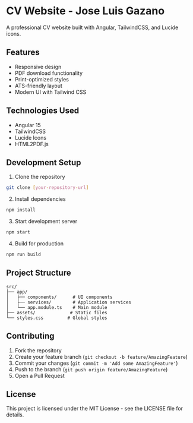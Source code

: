 # CV Website - Jose Luis Gazano

A professional CV website built with Angular, TailwindCSS, and Lucide icons.

## Features

- Responsive design
- PDF download functionality
- Print-optimized styles
- ATS-friendly layout
- Modern UI with Tailwind CSS

## Technologies Used

- Angular 15
- TailwindCSS
- Lucide Icons
- HTML2PDF.js

## Development Setup

1. Clone the repository
```bash
git clone [your-repository-url]
```

2. Install dependencies
```bash
npm install
```

3. Start development server
```bash
npm start
```

4. Build for production
```bash
npm run build
```

## Project Structure

```
src/
├── app/
│   ├── components/      # UI components
│   ├── services/        # Application services
│   └── app.module.ts    # Main module
├── assets/             # Static files
└── styles.css         # Global styles
```

## Contributing

1. Fork the repository
2. Create your feature branch (`git checkout -b feature/AmazingFeature`)
3. Commit your changes (`git commit -m 'Add some AmazingFeature'`)
4. Push to the branch (`git push origin feature/AmazingFeature`)
5. Open a Pull Request

## License

This project is licensed under the MIT License - see the LICENSE file for details.